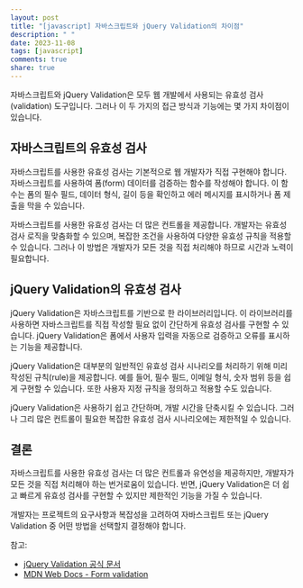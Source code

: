 ```yaml
---
layout: post
title: "[javascript] 자바스크립트와 jQuery Validation의 차이점"
description: " "
date: 2023-11-08
tags: [javascript]
comments: true
share: true
---
```


자바스크립트와 jQuery Validation은 모두 웹 개발에서 사용되는 유효성 검사(validation) 도구입니다. 그러나 이 두 가지의 접근 방식과 기능에는 몇 가지 차이점이 있습니다.

## 자바스크립트의 유효성 검사

자바스크립트를 사용한 유효성 검사는 기본적으로 웹 개발자가 직접 구현해야 합니다. 자바스크립트를 사용하여 폼(form) 데이터를 검증하는 함수를 작성해야 합니다. 이 함수는 폼의 필수 필드, 데이터 형식, 길이 등을 확인하고 에러 메시지를 표시하거나 폼 제출을 막을 수 있습니다. 

자바스크립트를 사용한 유효성 검사는 더 많은 컨트롤을 제공합니다. 개발자는 유효성 검사 로직을 맞춤화할 수 있으며, 복잡한 조건을 사용하여 다양한 유효성 규칙을 적용할 수 있습니다. 그러나 이 방법은 개발자가 모든 것을 직접 처리해야 하므로 시간과 노력이 필요합니다.

## jQuery Validation의 유효성 검사

jQuery Validation은 자바스크립트를 기반으로 한 라이브러리입니다. 이 라이브러리를 사용하면 자바스크립트를 직접 작성할 필요 없이 간단하게 유효성 검사를 구현할 수 있습니다. jQuery Validation은 폼에서 사용자 입력을 자동으로 검증하고 오류를 표시하는 기능을 제공합니다.

jQuery Validation은 대부분의 일반적인 유효성 검사 시나리오를 처리하기 위해 미리 작성된 규칙(rule)을 제공합니다. 예를 들어, 필수 필드, 이메일 형식, 숫자 범위 등을 쉽게 구현할 수 있습니다. 또한 사용자 지정 규칙을 정의하고 적용할 수도 있습니다.

jQuery Validation은 사용하기 쉽고 간단하며, 개발 시간을 단축시킬 수 있습니다. 그러나 그리 많은 컨트롤이 필요한 복잡한 유효성 검사 시나리오에는 제한적일 수 있습니다.

## 결론

자바스크립트를 사용한 유효성 검사는 더 많은 컨트롤과 유연성을 제공하지만, 개발자가 모든 것을 직접 처리해야 하는 번거로움이 있습니다. 반면, jQuery Validation은 더 쉽고 빠르게 유효성 검사를 구현할 수 있지만 제한적인 기능을 가질 수 있습니다.

개발자는 프로젝트의 요구사항과 복잡성을 고려하여 자바스크립트 또는 jQuery Validation 중 어떤 방법을 선택할지 결정해야 합니다.

참고: 
- [jQuery Validation 공식 문서](https://jqueryvalidation.org/)
- [MDN Web Docs - Form validation](https://developer.mozilla.org/en-US/docs/Learn/Forms/Form_validation)